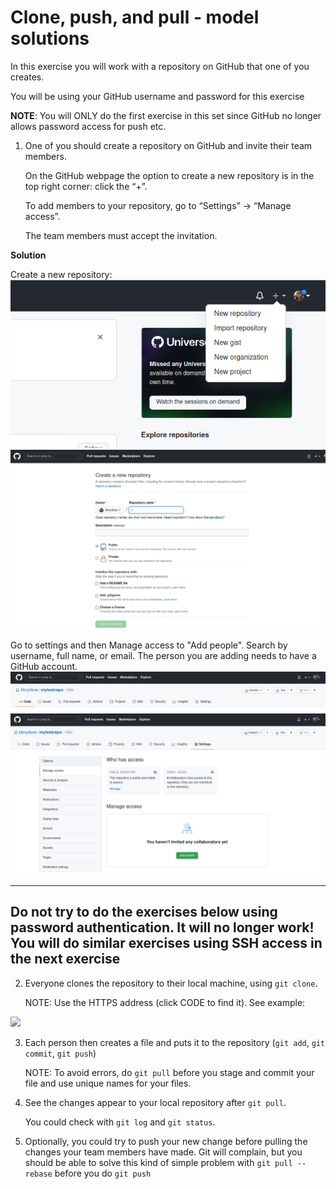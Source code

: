 # Clone, push, and pull - model solutions 

In this exercise you will work with a repository on GitHub that one of you creates. 

You will be using your GitHub username and password for this exercise

**NOTE**: You will ONLY do the first exercise in this set since GitHub no longer allows password access for push etc. 

1. One of you should create a repository on GitHub and invite their team members. 

   On the GitHub webpage the option to create a new repository is in the top right corner: click the “+”. 

   To add members to your repository, go to “Settings” -> “Manage access”.

   The team members must accept the invitation. 


**Solution** 

Create a new repository: 
![](figures/Github-new-repo.png)
![](figures/Github-create-repo.png)

Go to settings and then Manage access to "Add people". Search by username, full name, or email. The person you are adding needs to have a GitHub account. 
![](figures/github-repo-settings.png)
![](figures/Github-add-members.png) 

--- 
Do not try to do the exercises below using password authentication. It will no longer work! You will do similar exercises using SSH access in the next exercise 
---

2. Everyone clones the repository to their local machine, using `git clone`. 

   NOTE: Use the HTTPS address (click CODE to find it). See example:

![](https://i.imgur.com/Xbta88Y.png )

3. Each person then creates a file and puts it to the repository (`git add`, `git commit`, `git push`)

   NOTE: To avoid errors, do `git pull` before you stage and commit your file and use unique names for your files. 

4. See the changes appear to your local repository after `git pull`. 

   You could check with `git log` and `git status`. 

5. Optionally, you could try to push your new change before pulling the changes your team members have made. Git will complain, but you should be able to solve this kind of simple problem with `git pull --rebase` before you do `git push`

